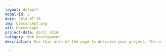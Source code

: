 ```yaml
---
layout: default
modal-id: 3
date: 2014-07-16
img: boxconcept.png
alt: boxconcept
project-date: April 2014
category: Web Development
description: Use this area of the page to describe your project. The icon above is part of a free icon set by <a href="https://sellfy.com/p/8Q9P/jV3VZ/">Flat Icons</a>. On their website, you can download their free set with 16 icons, or you can purchase the entire set with 146 icons for only $12!

---
```

